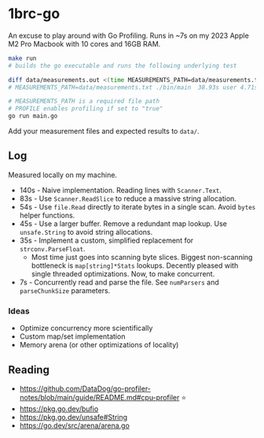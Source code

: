 # 1brc-go

An excuse to play around with Go Profiling. Runs in ~7s on my 2023 Apple M2 Pro Macbook with 10 cores and 16GB RAM.

```bash
make run
# builds the go executable and runs the following underlying test

diff data/measurements.out <(time MEASUREMENTS_PATH=data/measurements.txt ./bin/main)
# MEASUREMENTS_PATH=data/measurements.txt ./bin/main  38.93s user 4.71s system 628% cpu 6.949 total

# MEASUREMENTS_PATH is a required file path
# PROFILE enables profiling if set to "true"
go run main.go
```

Add your measurement files and expected results to `data/`.

## Log
Measured locally on my machine.

* 140s - Naive implementation. Reading lines with `Scanner.Text`.
* 83s - Use `Scanner.ReadSlice` to reduce a massive string allocation.
* 54s - Use `file.Read` directly to iterate bytes in a single scan. Avoid `bytes` helper functions.
* 45s - Use a larger buffer. Remove a redundant map lookup. Use `unsafe.String` to avoid string allocations.
* 35s - Implement a custom, simplified replacement for `strconv.ParseFloat`.
    * Most time just goes into scanning byte slices. Biggest non-scanning bottleneck is `map[string]*Stats` lookups. Decently pleased with single threaded optimizations. Now, to make concurrent.
* 7s - Concurrently read and parse the file. See `numParsers` and `parseChunkSize` parameters.

### Ideas
* Optimize concurrency more scientifically
* Custom map/set implementation
* Memory arena (or other optimizations of locality)

## Reading
* https://github.com/DataDog/go-profiler-notes/blob/main/guide/README.md#cpu-profiler ⭐️
* https://pkg.go.dev/bufio
* https://pkg.go.dev/unsafe#String
* https://go.dev/src/arena/arena.go
